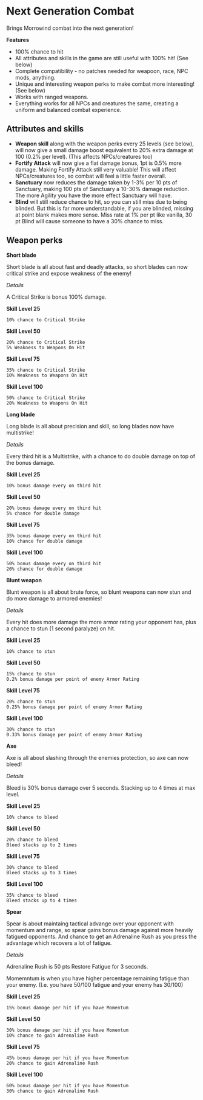 # Next Generation Combat

Brings Morrowind combat into the next generation! 

**Features**

* 100% chance to hit
* All attributes and skills in the game are still useful with 100% hit! (See below)
* Complete compatibility - no patches needed for weapoon, race, NPC mods, anything.
* Unique and interesting weapon perks to make combat more interesting! (See below)
* Works with ranged weapons.
* Everything works for all NPCs and creatures the same, creating a uniform and balanced combat experience.

## Attributes and skills

* __Weapon skill__ along with the weapon perks every 25 levels (see below), will now give a small damage boost equivalent to 20% extra damage at 100 (0.2% per level). (This affects NPCs/creatures too)
* __Fortify Attack__ will now give a flat damage bonus, 1pt is 0.5% more damage. Making Fortify Attack still very valuable! This will affect NPCs/creatures too, so combat will feel a little faster overall.
* __Sanctuary__ now reduces the damage taken by 1-3% per 10 pts of Sanctuary, making 100 pts of Sanctuary a 10-30% damage reduction. The more Agility you have the more effect Sanctuary will have.
* __Blind__ will still reduce chance to hit, so you can still miss due to being blinded. But this is far more understandable, if you are blinded, missing at point blank makes more sense. Miss rate at 1% per pt like vanilla, 30 pt Blind will cause someone to have a 30% chance to miss.

## Weapon perks

**Short blade** 

Short blade is all about fast and deadly attacks, so short blades can now critical strike and expose weakness of the enemy!

_Details_

A Critical Strike is bonus 100% damage.

**Skill Level 25**

    10% chance to Critical Strike

**Skill Level 50** 

    20% chance to Critical Strike
    5% Weakness to Weapons On Hit

**Skill Level 75**
  
    35% chance to Critical Strike
    10% Weakness to Weapons On Hit

**Skill Level 100**
  
    50% chance to Critical Strike
    20% Weakness to Weapons On Hit


**Long blade**

Long blade is all about precision and skill, so long blades now have multistrike!

_Details_

Every third hit is a Multistrike, with a chance to do double damage on top of the bonus damage.

**Skill Level 25**

    10% bonus damage every on third hit

**Skill Level 50** 

    20% bonus damage every on third hit
    5% chance for double damage

**Skill Level 75**
  
    35% bonus damage every on third hit
    10% chance for double damage

**Skill Level 100**
  
    50% bonus damage every on third hit
    20% chance for double damage

**Blunt weapon**

Blunt weapon is all about brute force, so blunt weapons can now stun and do more damage to armored enemies!

_Details_

Every hit does more damage the more armor rating your opponent has, plus a chance to stun (1 second paralyze) on hit.

**Skill Level 25**

    10% chance to stun

**Skill Level 50** 

    15% chance to stun
    0.2% bonus damage per point of enemy Armor Rating

**Skill Level 75**
  
    20% chance to stun
    0.25% bonus damage per point of enemy Armor Rating

**Skill Level 100**
  
    30% chance to stun
    0.33% bonus damage per point of enemy Armor Rating

**Axe**

Axe is all about slashing through the enemies protection, so axe can now bleed!

_Details_

Bleed is 30% bonus damage over 5 seconds. Stacking up to 4 times at max level.

**Skill Level 25**

    10% chance to bleed

**Skill Level 50** 

    20% chance to bleed
    Bleed stacks up to 2 times

**Skill Level 75**
  
    30% chance to bleed
    Bleed stacks up to 3 times

**Skill Level 100**
  
    35% chance to bleed
    Bleed stacks up to 4 times

**Spear**

Spear is about maintaing tactical advange over your opponent with momentum and range, so spear gains bonus damage against more heavily fatigued opponents. And chance to get an Adrenaline Rush as you press the advantage which recovers a lot of fatigue.

_Details_

Adrenaline Rush is 50 pts Restore Fatigue for 3 seconds.

Momemntum is when you have higher percentage remaining fatigue than your enemy. (I.e. you have 50/100 fatigue and your enemy has 30/100)

**Skill Level 25**

    15% bonus damage per hit if you have Momentum

**Skill Level 50** 

    30% bonus damage per hit if you have Momentum
    10% chance to gain Adrenaline Rush

**Skill Level 75**
  
    45% bonus damage per hit if you have Momentum
    20% chance to gain Adrenaline Rush

**Skill Level 100**
  
    60% bonus damage per hit if you have Momentum
    30% chance to gain Adrenaline Rush
